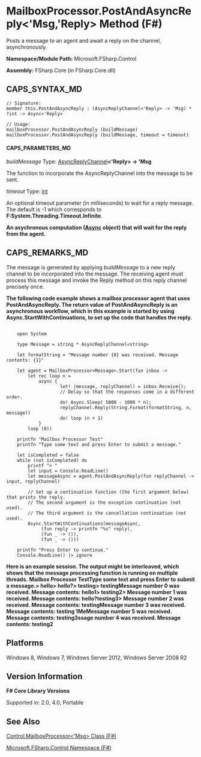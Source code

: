 # MailboxProcessor.PostAndAsyncReply<'Msg,'Reply> Method (F#)

Posts a message to an agent and await a reply on the channel, asynchronously.

**Namespace/Module Path:** Microsoft.FSharp.Control

**Assembly:** FSharp.Core (in FSharp.Core.dll)


## CAPS_SYNTAX_MD

```
// Signature:
member this.PostAndAsyncReply : (AsyncReplyChannel<'Reply> -> 'Msg) * ?int -> Async<'Reply>

// Usage:
mailboxProcessor.PostAndAsyncReply (buildMessage)
mailboxProcessor.PostAndAsyncReply (buildMessage, timeout = timeout)
```

#### CAPS_PARAMETERS_MD
*buildMessage*
Type: [AsyncReplyChannel](http://msdn.microsoft.com/en-us/library/e32fd8ec-37dd-4e63-94a5-67709962d1d0)**&lt;'Reply&gt; -&gt;   'Msg**


The function to incorporate the AsyncReplyChannel into the message to be sent.


*timeout*
Type: [int](http://msdn.microsoft.com/en-us/library/025d5455-3622-4ea5-9573-3ecbd4ee1375)


An optional timeout parameter (in milliseconds) to wait for a reply message. The default is -1 which corresponds to **F:System.Threading.Timeout.Infinite**.



**An asychronous computation ([Async](http://msdn.microsoft.com/en-us/library/03eb4d12-a01a-4565-a077-5e83f17cf6f7) object) that will wait for the reply from the agent.**
## CAPS_REMARKS_MD
The message is generated by applying *buildMessage* to a new reply channel to be incorporated into the message. The receiving agent must process this message and invoke the Reply method on this reply channel precisely once.

**The following code example shows a mailbox processor agent that uses PostAndAsyncReply. The return value of PostAndAsyncReply is an asynchronous workflow, which in this example is started by using Async.StartWithContinuations, to set up the code that handles the reply.**
```

    open System

    type Message = string * AsyncReplyChannel<string>

    let formatString = "Message number {0} was received. Message contents: {1}"

    let agent = MailboxProcessor<Message>.Start(fun inbox ->
        let rec loop n =
            async {            
                    let! (message, replyChannel) = inbox.Receive();
                    // Delay so that the responses come in a different order.
                    do! Async.Sleep( 5000 - 1000 * n);
                    replyChannel.Reply(String.Format(formatString, n, message))
                    do! loop (n + 1)
            }
        loop (0))

    printfn "Mailbox Processor Test"
    printfn "Type some text and press Enter to submit a message."
        
    let isCompleted = false
    while (not isCompleted) do
        printf "> "
        let input = Console.ReadLine()
        let messageAsync = agent.PostAndAsyncReply(fun replyChannel -> input, replyChannel)

        // Set up a continuation function (the first argument below) that prints the reply.
        // The second argument is the exception continuation (not used).
        // The third argument is the cancellation continuation (not used).
        Async.StartWithContinuations(messageAsync, 
             (fun reply -> printfn "%s" reply),
             (fun _ -> ()),
             (fun _ -> ()))

    printfn "Press Enter to continue."
    Console.ReadLine() |> ignore
```

**Here is an example session. The output might be interleaved, which shows that the message processing function is running on multiple threads.**
**Mailbox Processor TestType some text and press Enter to submit a message.&gt; hello&gt; hello?&gt; testing&gt; testingMessage number 0 was received. Message contents: hello1&gt; testing2&gt; Message number 1 was received. Message contents: hello?testing3&gt; Message number 2 was received. Message contents: testingMessage number 3 was received. Message contents: testing 1MeMessage number 5 was received. Message contents: testing3ssage number 4 was received. Message contents: testing2**
## Platforms
Windows 8, Windows 7, Windows Server 2012, Windows Server 2008 R2


## Version Information
**F# Core Library Versions**

Supported in: 2.0, 4.0, Portable




## See Also
[Control.MailboxProcessor&#60;'Msg&#62; Class &#40;F&#35;&#41;](Control.MailboxProcessor%3C%27Msg%3E+Class+%28F%23%29.md)

[Microsoft.FSharp.Control Namespace &#40;F&#35;&#41;](Microsoft.FSharp.Control+Namespace+%28F%23%29.md)

